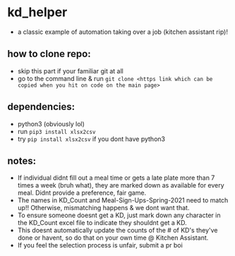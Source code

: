# kd_helper
- a classic example of automation taking over a job (kitchen assistant rip)!

## how to clone repo:
- skip this part if your familiar git at all
- go to the command line & run `git clone <https link which can be copied when you hit on code on the main page>`

## dependencies: 
- python3 (obviously lol)
- run `pip3 install xlsx2csv`
- try `pip install xlsx2csv` if you dont have python3


## notes: 
- If individual didnt fill out a meal time or gets a late plate more than 7 times a week (bruh what), they are marked down as available for every meal. Didnt provide a preference, fair game. 
- The names in KD_Count and Meal-Sign-Ups-Spring-2021 need to match up!! Otherwise, mismatching happens & we dont want that.
- To ensure someone doesnt get a KD, just mark down any character in the KD_Count excel file to indicate they shouldnt get a KD. 
- This doesnt automatically update the counts of the # of KD's they've done or havent, so do that on your own time @ Kitchen Assistant. 
- If you feel the selection process is unfair, submit a pr boi 


